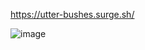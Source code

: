 https://utter-bushes.surge.sh/

![image](https://user-images.githubusercontent.com/102427205/176550494-f0e4044b-1bb9-4382-8d71-f343050aa503.png)